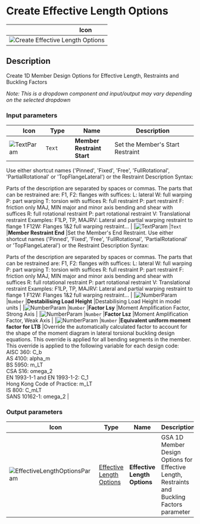 # Create Effective Length Options
<!--- This file has been auto-generated, do not change it manually! Edit the generator here: https://github.com/arup-group/GSA-Grasshopper/tree/main/DocsGeneration --->

|<img width="150"/> Icon |
| ----------- |
|![Create Effective Length Options](./images/CreateEffectiveLengthOptions.png) |

## Description

Create 1D Member Design Options for Effective Length, Restraints and Buckling Factors

_Note: This is a dropdown component and input/output may vary depending on the selected dropdown_

### Input parameters

|<img width="20"/> Icon |<img width="200"/> Type |<img width="200"/> Name |<img width="1000"/> Description |
| ----------- | ----------- | ----------- | ----------- |
|![TextParam](./images/TextParam.png) |`Text` |**Member Restraint Start** |Set the Member's Start Restraint
Use either shortcut names ('Pinned', 'Fixed', 'Free',
'FullRotational', 'PartialRotational' or 'TopFlangeLateral')
or the Restraint Description Syntax:

Parts of the description are separated by spaces or commas.
The parts that can be restrained are:
F1, F2: flanges
with suffices:
    L: lateral
    W: full warping
    P: part warping
T: torsion
with suffices
    R: full restraint
    P: part restraint
    F: friction only
MAJ, MIN major and minor axis bending and shear
with suffices
    R: full rotational restraint
    P: part rotational restraint
    V: Translational restraint
Examples:
    F1LP, TP, MAJRV:	Lateral and partial warping restraint to flange 1	    F12W:		Flanges 1&2 full warping restraint...
 |
|![TextParam](./images/TextParam.png) |`Text` |**Member Restraint End** |Set the Member's End Restraint.
Use either shortcut names ('Pinned', 'Fixed', 'Free',
'FullRotational', 'PartialRotational' or 'TopFlangeLateral')
or the Restraint Description Syntax:

Parts of the description are separated by spaces or commas.
The parts that can be restrained are:
F1, F2: flanges
with suffices:
    L: lateral
    W: full warping
    P: part warping
T: torsion
with suffices
    R: full restraint
    P: part restraint
    F: friction only
MAJ, MIN major and minor axis bending and shear
with suffices
    R: full rotational restraint
    P: part rotational restraint
    V: Translational restraint
Examples:
    F1LP, TP, MAJRV:	Lateral and partial warping restraint to flange 1	    F12W:		Flanges 1&2 full warping restraint...
 |
|![NumberParam](./images/NumberParam.png) |`Number` |**Destabilising Load Height** |Destabilising Load Height in model units |
|![NumberParam](./images/NumberParam.png) |`Number` |**Factor Lsy** |Moment Amplification Factor, Strong Axis |
|![NumberParam](./images/NumberParam.png) |`Number` |**Factor Lsz** |Moment Amplification Factor, Weak Axis |
|![NumberParam](./images/NumberParam.png) |`Number` |**Equivalent uniform moment factor for LTB** |Override the automatically calculated factor to account for the shape of the moment diagram in lateral torsional buckling design equations. This override is applied for all bending segments in the member.  This override is applied to the following variable for each design code:<br /> AISC 360: C_b <br /> AS 4100: alpha_m <br /> BS 5950: m_LT <br /> CSA S16: omega_2 <br /> EN 1993-1-1 and EN 1993-1-2: C_1 <br /> Hong Kong Code of Practice: m_LT <br /> IS 800: C_mLT <br /> SANS 10162-1: omega_2 |

### Output parameters

|<img width="20"/> Icon |<img width="200"/> Type |<img width="200"/> Name |<img width="1000"/> Description |
| ----------- | ----------- | ----------- | ----------- |
|![EffectiveLengthOptionsParam](./images/EffectiveLengthOptionsParam.png) |[Effective Length Options](gsagh-effective-length-options-parameter.md) |**Effective Length Options** |GSA 1D Member Design Options for Effective Length, Restraints and Buckling Factors parameter |


